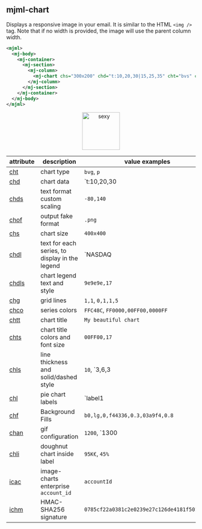 ## mjml-chart

Displays a responsive image in your email. It is similar to the HTML `<img />` tag.
Note that if no width is provided, the image will use the parent column width.

```xml
<mjml>
  <mj-body>
    <mj-container>
      <mj-section>
        <mj-column>
          <mj-chart chs="300x200" chd="t:10,20,30|15,25,35" cht="bvs" chxt="x,y" chxl="0:|A|B|C" />
        </mj-column>
      </mj-section>
    </mj-container>
  </mj-body>
</mjml>
```

<p align="center">
  <a href="https://mjml.io/try-it-live/component/chart">
    <img width="100px" src="http://imgh.us/TRYITLIVE.svg" alt="sexy" />
  </a>
</p>

| attribute                                                                      | description                                    | value examples                              |
| ------------------------------------------------------------------------------ | ---------------------------------------------- | ------------------------------------------- |
| [cht](https://image-charts.com/documentationchart-type)                        | chart type                                     | `bvg`, `p`                                  |
| [chd](https://image-charts.com/documentation#data-format)                      | chart data                                     | `t:10,20,30|15,25,35`                       |
| [chds](https://image-charts.com/documentation#text-format-with-custom-scaling) | text format custom scaling                     | `-80,140`                                   |
| [chof](https://image-charts.com/documentation#output-format)                   | output fake format                             | `.png`                                      |
| [chs](https://image-charts.com/documentation#chart-size)                       | chart size                                     | `400x400`                                   |
| [chdl](https://image-charts.com/documentation#chart-legend-text-and-style)     | text for each series, to display in the legend | `NASDAQ|FTSE100|DOW`                        |
| [chdls](https://image-charts.com/documentation#chart-legend-text-and-style)    | chart legend text and style                    | `9e9e9e,17`                                 |
| [chg](https://image-charts.com/documentation#grid-lines)                       | grid lines                                     | `1,1`, `0,1,1,5`                            |
| [chco](https://image-charts.com/documentation#series-colors)                   | series colors                                  | `FFC48C`, `FF0000,00FF00,0000FF`            |
| [chtt](https://image-charts.com/documentation)                                 | chart title                                    | `My beautiful chart`                        |
| [chts](https://image-charts.com/documentation)                                 | chart title colors and font size               | `00FF00,17`                                 |
| [chls](https://image-charts.com/documentation#line-styles)                     | line thickness and solid/dashed style          | `10`, `3,6,3|5`                             |
| [chl](https://image-charts.com/documentation#labels)                           | pie chart labels                               | `label1|label2`                             |
| [chf](https://image-charts.com/documentation#background-fills)                 | Background Fills                               | `b0,lg,0,f44336,0.3,03a9f4,0.8`             |
| [chan](https://image-charts.com/documentation#chart-gif-animation)             | gif configuration                              | `1200`, `1300|easeInOutSine`                |
| [chli](https://image-charts.com/documentation#inside-label)                    | doughnut chart inside label                    | `95K€`, `45%`                               |
| [icac](https://image-charts.com/documentation#enterprise-version)              | image-charts enterprise `account_id`           | `accountId`                                 |
| [ichm](https://image-charts.com/documentation#enterprise-version)              | HMAC-SHA256 signature                          | `0785cf22a0381c2e0239e27c126de4181f501d11…` |

